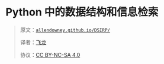 # Python 中的数据结构和信息检索

> 原文：[`allendowney.github.io/DSIRP/`](https://allendowney.github.io/DSIRP/)
> 
> 译者：[飞龙](https://github.com/wizardforcel)
> 
> 协议：[CC BY-NC-SA 4.0](http://creativecommons.org/licenses/by-nc-sa/4.0/)

